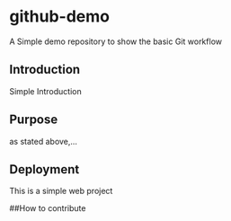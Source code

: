 # github-demo
A Simple demo repository to show the basic Git workflow

## Introduction
Simple Introduction


## Purpose
as stated above,...

## Deployment
This is a simple web project

##How to contribute